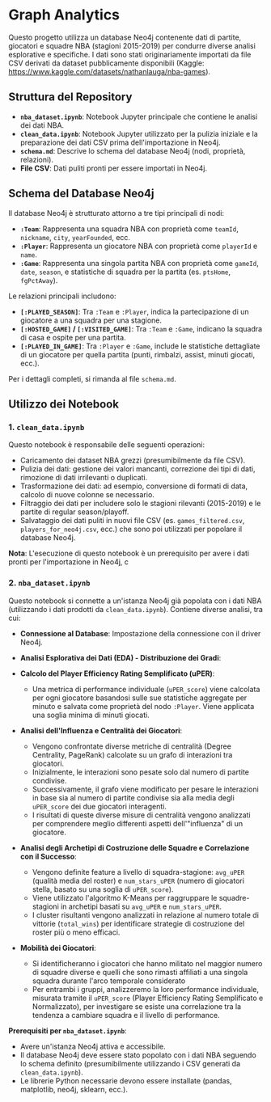 # Graph Analytics

Questo progetto utilizza un database Neo4j contenente dati di partite, giocatori e squadre NBA (stagioni 2015-2019) per condurre diverse analisi esplorative e specifiche. I dati sono stati originariamente importati da file CSV derivati da dataset pubblicamente disponibili (Kaggle: https://www.kaggle.com/datasets/nathanlauga/nba-games).

## Struttura del Repository

*   **`nba_dataset.ipynb`**: Notebook Jupyter principale che contiene le analisi dei dati NBA.
*   **`clean_data.ipynb`**: Notebook Jupyter utilizzato per la pulizia iniziale e la preparazione dei dati CSV prima dell'importazione in Neo4j.
*   **`schema.md`**: Descrive lo schema del database Neo4j (nodi, proprietà, relazioni).
*   **File CSV**: Dati puliti pronti per essere importati in Neo4j.

## Schema del Database Neo4j

Il database Neo4j è strutturato attorno a tre tipi principali di nodi:

*   **`:Team`**: Rappresenta una squadra NBA con proprietà come `teamId`, `nickname`, `city`, `yearFounded`, ecc.
*   **`:Player`**: Rappresenta un giocatore NBA con proprietà come `playerId` e `name`.
*   **`:Game`**: Rappresenta una singola partita NBA con proprietà come `gameId`, `date`, `season`, e statistiche di squadra per la partita (es. `ptsHome`, `fgPctAway`).

Le relazioni principali includono:

*   **`[:PLAYED_SEASON]`**: Tra `:Team` e `:Player`, indica la partecipazione di un giocatore a una squadra per una stagione.
*   **`[:HOSTED_GAME]` / `[:VISITED_GAME]`**: Tra `:Team` e `:Game`, indicano la squadra di casa e ospite per una partita.
*   **`[:PLAYED_IN_GAME]`**: Tra `:Player` e `:Game`, include le statistiche dettagliate di un giocatore per quella partita (punti, rimbalzi, assist, minuti giocati, ecc.).

Per i dettagli completi, si rimanda al file `schema.md`.

## Utilizzo dei Notebook

### 1. `clean_data.ipynb`

Questo notebook è responsabile delle seguenti operazioni:

*   Caricamento dei dataset NBA grezzi (presumibilmente da file CSV).
*   Pulizia dei dati: gestione dei valori mancanti, correzione dei tipi di dati, rimozione di dati irrilevanti o duplicati.
*   Trasformazione dei dati: ad esempio, conversione di formati di data, calcolo di nuove colonne se necessario.
*   Filtraggio dei dati per includere solo le stagioni rilevanti (2015-2019) e le partite di regular season/playoff.
*   Salvataggio dei dati puliti in nuovi file CSV (es. `games_filtered.csv`, `players_for_neo4j.csv`, ecc.) che sono poi utilizzati per popolare il database Neo4j.

**Nota**: L'esecuzione di questo notebook è un prerequisito per avere i dati pronti per l'importazione in Neo4j, c
### 2. `nba_dataset.ipynb`

Questo notebook si connette a un'istanza Neo4j già popolata con i dati NBA (utilizzando i dati prodotti da `clean_data.ipynb`). Contiene diverse analisi, tra cui:

*   **Connessione al Database**: Impostazione della connessione con il driver Neo4j.
*   **Analisi Esplorativa dei Dati (EDA) - Distribuzione dei Gradi**:
*   **Calcolo del Player Efficiency Rating Semplificato (uPER)**:
    *   Una metrica di performance individuale (`uPER_score`) viene calcolata per ogni giocatore basandosi sulle sue statistiche aggregate per minuto e salvata come proprietà del nodo `:Player`. Viene applicata una soglia minima di minuti giocati.
*   **Analisi dell'Influenza e Centralità dei Giocatori**:
    *   Vengono confrontate diverse metriche di centralità (Degree Centrality, PageRank) calcolate su un grafo di interazioni tra giocatori.
    *   Inizialmente, le interazioni sono pesate solo dal numero di partite condivise.
    *   Successivamente, il grafo viene modificato per pesare le interazioni in base sia al numero di partite condivise sia alla media degli `uPER_score` dei due giocatori interagenti.
    *   I risultati di queste diverse misure di centralità vengono analizzati per comprendere meglio differenti aspetti dell'"influenza" di un giocatore.
*   **Analisi degli Archetipi di Costruzione delle Squadre e Correlazione con il Successo**:
    *   Vengono definite feature a livello di squadra-stagione: `avg_uPER` (qualità media del roster) e `num_stars_uPER` (numero di giocatori stella, basato su una soglia di `uPER_score`).
    *   Viene utilizzato l'algoritmo K-Means per raggruppare le squadre-stagioni in archetipi basati su `avg_uPER` e `num_stars_uPER`.
    *   I cluster risultanti vengono analizzati in relazione al numero totale di vittorie (`total_wins`) per identificare strategie di costruzione del roster più o meno efficaci.

*   **Mobilità dei Giocatori**: 
    * Si identificheranno i giocatori che hanno militato nel maggior numero di squadre diverse e quelli che sono rimasti affiliati a una singola squadra durante l'arco temporale considerato
    * Per entrambi i gruppi, analizzeremo la loro performance individuale, misurata tramite il `uPER_score` (Player Efficiency Rating Semplificato e Normalizzato), per investigare se esiste una correlazione tra la tendenza a cambiare squadra e il livello di performance.

**Prerequisiti per `nba_dataset.ipynb`**:
*   Avere un'istanza Neo4j attiva e accessibile.
*   Il database Neo4j deve essere stato popolato con i dati NBA seguendo lo schema definito (presumibilmente utilizzando i CSV generati da `clean_data.ipynb`).
*   Le librerie Python necessarie devono essere installate (pandas, matplotlib, neo4j, sklearn, ecc.).

